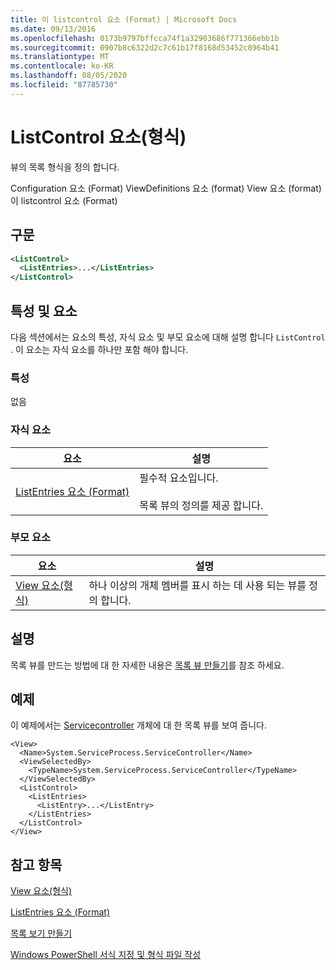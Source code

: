 ```yaml
---
title: 이 listcontrol 요소 (Format) | Microsoft Docs
ms.date: 09/13/2016
ms.openlocfilehash: 0173b9797bffcca74f1a32903686f771366ebb1b
ms.sourcegitcommit: 0907b8c6322d2c7c61b17f8168d53452c8964b41
ms.translationtype: MT
ms.contentlocale: ko-KR
ms.lasthandoff: 08/05/2020
ms.locfileid: "87785730"
---
```

# <a name="listcontrol-element-format"></a>ListControl 요소(형식)

뷰의 목록 형식을 정의 합니다.

Configuration 요소 (Format) ViewDefinitions 요소 (format) View 요소 (format)이 listcontrol 요소 (Format)

## <a name="syntax"></a>구문

```xml
<ListControl>
  <ListEntries>...</ListEntries>
</ListControl>

```

## <a name="attributes-and-elements"></a>특성 및 요소

다음 섹션에서는 요소의 특성, 자식 요소 및 부모 요소에 대해 설명 합니다 `ListControl` . 이 요소는 자식 요소를 하나만 포함 해야 합니다.

### <a name="attributes"></a>특성

없음

### <a name="child-elements"></a>자식 요소

|요소|설명|
|-------------|-----------------|
|[ListEntries 요소 (Format)](./listentries-element-for-listcontrol-format.md)|필수적 요소입니다.<br /><br /> 목록 뷰의 정의를 제공 합니다.|

### <a name="parent-elements"></a>부모 요소

|요소|설명|
|-------------|-----------------|
|[View 요소(형식)](./view-element-format.md)|하나 이상의 개체 멤버를 표시 하는 데 사용 되는 뷰를 정의 합니다.|

## <a name="remarks"></a>설명

목록 뷰를 만드는 방법에 대 한 자세한 내용은 [목록 뷰 만들기](./creating-a-list-view.md)를 참조 하세요.

## <a name="example"></a>예제

이 예제에서는 [Servicecontroller](/dotnet/api/System.ServiceProcess.ServiceController) 개체에 대 한 목록 뷰를 보여 줍니다.

```
<View>
  <Name>System.ServiceProcess.ServiceController</Name>
  <ViewSelectedBy>
    <TypeName>System.ServiceProcess.ServiceController</TypeName>
  </ViewSelectedBy>
  <ListControl>
    <ListEntries>
      <ListEntry>...</ListEntry>
    </ListEntries>
  </ListControl>
</View>
```

## <a name="see-also"></a>참고 항목

[View 요소(형식)](./view-element-format.md)

[ListEntries 요소 (Format)](./listentries-element-for-listcontrol-format.md)

[목록 보기 만들기](./creating-a-list-view.md)

[Windows PowerShell 서식 지정 및 형식 파일 작성](./writing-a-powershell-formatting-file.md)
